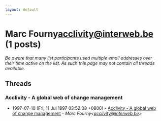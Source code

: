 ```yaml
---
layout: default
---
```


# Marc Fourny<acclivity@interweb.be> (1 posts)

_Be aware that many list participants used multiple email addresses over their time active on the list. As such this page may not contain all threads available._

## Threads

### Acclivity - A global web of change management
+ 1997-07-10 (Fri, 11 Jul 1997 03:52:08 +0800) - [Acclivity - A global web of change management](/archive/1997/07/5e420d7b3a01f8e8158aa2f73bc2f1ebf2f4c8262b69580070fc1b52c61ee524) - _Marc Fourny\<acclivity@interweb.be\>_


